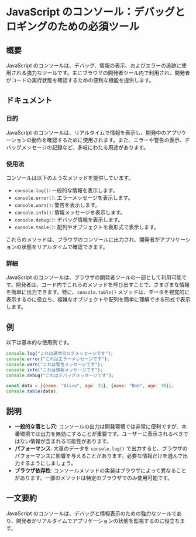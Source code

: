 <!--
Meta Description: # JavaScript のコンソール：デバッグとロギングのための必須ツール ## 概要 JavaScript のコンソールは、デバッグ、情報の表示、およびエラーの追跡に使用される強力なツールです。主にブラウザの開発者ツール内で利用され、開発者がコードの実行状態を確認するための便利な機能を提供します...
Meta Keywords: console, javascript, のコンソールは, log, table
-->

# JavaScript のコンソール：デバッグとロギングのための必須ツール

## 概要
JavaScript のコンソールは、デバッグ、情報の表示、およびエラーの追跡に使用される強力なツールです。主にブラウザの開発者ツール内で利用され、開発者がコードの実行状態を確認するための便利な機能を提供します。

## ドキュメント
### 目的
JavaScript のコンソールは、リアルタイムで情報を表示し、開発中のアプリケーションの動作を確認するために使用されます。また、エラーや警告の表示、デバッグメッセージの記録など、多岐にわたる用途があります。

### 使用法
コンソールは以下のようなメソッドを提供しています。

- `console.log()`: 一般的な情報を表示します。
- `console.error()`: エラーメッセージを表示します。
- `console.warn()`: 警告を表示します。
- `console.info()`: 情報メッセージを表示します。
- `console.debug()`: デバッグ情報を表示します。
- `console.table()`: 配列やオブジェクトを表形式で表示します。

これらのメソッドは、ブラウザのコンソールに出力され、開発者がアプリケーションの状態をリアルタイムで確認できます。

### 詳細
JavaScript のコンソールは、ブラウザの開発者ツールの一部として利用可能です。開発者は、コード内でこれらのメソッドを呼び出すことで、さまざまな情報を簡単に出力できます。特に、`console.table()` メソッドは、データを視覚的に表示するのに役立ち、複雑なオブジェクトや配列を簡単に理解できる形式で表示します。

## 例
以下は基本的な使用例です。

```javascript
console.log("これは通常のログメッセージです");
console.error("これはエラーメッセージです");
console.warn("これは警告メッセージです");
console.info("これは情報メッセージです");
console.debug("これはデバッグメッセージです");

const data = [{name: "Alice", age: 25}, {name: "Bob", age: 30}];
console.table(data);
```

## 説明
- **一般的な落とし穴**: コンソールの出力は開発環境では非常に便利ですが、本番環境では出力を無効にすることが重要です。ユーザーに表示されるべきではない情報が含まれる可能性があります。
- **パフォーマンス**: 大量のデータを `console.log()` で出力すると、ブラウザのパフォーマンスに影響を与えることがあります。必要な情報だけを選んで出力するようにしましょう。
- **ブラウザ依存性**: コンソールメソッドの実装はブラウザによって異なることがあります。一部のメソッドは特定のブラウザでのみ使用可能です。

## 一文要約
JavaScript のコンソールは、デバッグと情報表示のための強力なツールであり、開発者がリアルタイムでアプリケーションの状態を監視するのに役立ちます。
